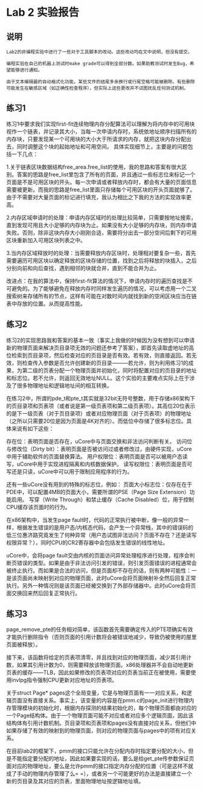 # Lab 2 实验报告

## 说明
`Lab2的非编程实验中进行了一些对于工具脚本的改动。这些改动均在文中说明，但没有提交。`

`编程实验在自己的机器上测试时make grade可以得到全部分数。如果助教测试时发生Bug，希望能够进行通知。`

`由于文本编辑器的自动格式化功能，某些文件的结尾多余换行或行尾空格可能被删除。有些删除可能发生在敏感区域（如正确性检查程序），但实际上这些更改并不试图扰乱任何测试机制。`

## 练习1
练习1中要求我们实现first-fit连续物理内存分配算法可以理解为将内存中的可用块视作一个链表，并记录其大小，当每一次申请内存时，系统依地址顺序扫描所有的内存块，只要发现某一个可用块的大小大于所请求的内存，就把这块内存分配出去，同时调整这个块的起始地址和可用空间。
具体实现细节上，主要是的问题包括一下几点：

1.关于链表区块数据结构free_area.free_list的使用，我的思路和答案有很大区别。答案的思路是free_list里包含了所有的页面，并且通过一些标志位来标记一个页面是不是可用区块的开头。每一次申请或者释放内存时，都会有大量的页面信息需要被更新。而我的思路是free_list里面只存储每个可用区块的开头页面就够了。由于不需要对大量页面的标记进行填充，我认为相比之下我的方法的实现效率更高。

2.内存区域申请时的处理：申请内存区域时的处理比较简单，只需要按地址搜索，直到发现可用且大小足够的内存块为止。如果没有大小足够的内存块，则内存申请失败。否则，除非这块内存大小刚刚合适，需要将分出去一部分空间后剩下的可用区块重新加入可用区块列表之中。

3.当内存区域释放时的处理：当需要释放内存区块时，处理相对要复杂一些，首先需要遍历可用区块以确定释放的区块存储的位置，找到之后将释放的块插入，之后分别向前和向后查找，遇到相邻的块就合并，直到不能合并为止。

改进点：在我的算法中，保持first-fit算法的情况下，申请内存时的遍历查找是不可避免的。为了能够避免在释放内存时同样发生遍历的情况，可以考虑用一个二叉搜索树来存储所有的节点，这样有可能在对数时间内就找到新的空闲区块应当在链表中存放的位置。从而提高性能。

## 练习2

练习2的实现思路我和答案的基本一致（事实上我做的时候因为没有想到可以申请新的物理页面来解决页目录项无效的问题还参考了答案），即首先读取虚地址的高位检索到页目录项，然后检查对应的页目录是否有效。若有效，则直接返回。若无效，则检查传入参数是否允许创建新的页目录———若允许，则为利用练习1的成果，为第二级的页表分配一个物理页面并初始化，同时将配置对应的页目录的地址和标志位。若不允许，则返回无效地址NULL。这个实验的主要难点实际上在于涉及了很多物理地址和逻辑地址间的相互转换。

在练习2中，所谓的pde_t和pte_t其实就是32bit无符号整数，用于存储x86架构下的页目录项和页表项（或者说是第一级页表项和第二级页表项）。其高位20位表示的是下一级页表（对于页目录项）或者对应物理页面（对于页表项）的物理地址（之所以只需要20位是因为页面是4K对齐的）。而低位中存储了很多标志位。具体来说有如下这些：

存在位：表明页面是否存在，uCore中与页面交换和非法访问判断有关。
访问位与修改位（Dirty bit）：表明页面是否被访问过或者修改过，由硬件实现，uCore中用于辅助软件的页面替换算法。
用户权限位：表明页面是否可以被用户态读写，uCore中用于实现进程隔离和内核数据保护。
读写权限位：表明页面是否可写还是只读，uCore中可以用于限制应用程序的行为。

还有一些uCore没有用到的特殊的标志位，例如：
页面大小标志位：仅存在在于PDE中，可以配置4MB的页面大小，需要所谓的PSE（Page Size Extension）功能启用。
写穿（Write Through）和禁止缓存（Cache Disabled）位，用于控制CPU缓存该页面时的行为。

在x86架构中，当发生page fault时，代码的正常执行被中断，像一般的异常一样，根据发生错误的是用户态/内核态代码，会产生一个异常栈，其中的错误码的低三位惠济路究竟发生了何种异常（用户态试图非法访问？页面不存在？还是读写权限异常？），同时CPU的CR2寄存器中会包括发生错误的线性地址。

uCore中，会将page fault交由内核的页面访问异常处理程序进行处理，程序会判断页错误的类型。如果是由于非法访问引发的错误，则引发页面错误的进程通常会被终止执行。而如果是合法的访问，但是页面却不存在的话，则有两种可能性：一是该页面尚未映射到对应的物理页面，此时uCore会将页面映射补全然后回复正常执行。另外一种情况则是该页面已经被交换到了外部存储器中。此时uCore会将页面交换回来然后回复正常执行。

## 练习3
page_remove_pte的任务相对简单，该函数首先需要确定传入的PTE项确实有效才能执行删除指令（否则页面的引用计数将会被错误地减少，导致仍被使用的屋里页面被释放）。

接下来，该函数将给定的页表项清零，并且找到对应的物理页面，减少其引用计数，如果其引用计数为0，则需要释放该物理页面。x86处理器并不会自动地更新页表的缓存——TLB，因此如果修改的页表项对应的页表当前正在被使用，需要使用invlpg指令强制CPU更新对应地址的页表项。

关于struct Page* pages这个全局变量，它是与物理页面有一一对应关系，和逻辑页面没有直接关系。事实上，该变量的内容是在pmm.c的page_init进行物理内存管理模块的初始化时，根据内存探测的结果初始化的，每个物理页面都由对应的一个Page结构体。由于一个物理页面可能不对应或者对应多个逻辑页面，因此该结构体有引用计数机制。页目录项和页表项和pages没有直接对应关系，但他们中如果存储了有效的映射到的物理页面，则对应的物理页面与pages中的项有对应关系。

在目前lab2的框架下，pmm的接口只能允许在分配内存时指定要分配的大小，但是不能指定要分配的地址，因此如果要实现的话，要么是给get_pte传参数保证页面对应的物理地址，要么是允许pmm的接口指定内存分配的位置（可是这样不就成了手动的物理内存管理了么= =），或者另一个可能更好的办法是直接建立一个新的页目录及其对应的页表，里面物理地址按逻辑地址填。
